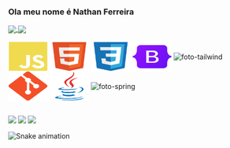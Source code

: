 ### Ola meu nome é Nathan Ferreira

<div>
  <a href="https://github.com/N7thz/">
    <img height=200 align="center" src="https://github-readme-stats.vercel.app/api?username=N7thz&theme=dracula" />
    </a>
    <a href="https://github.com/N7thz/convoychat">
    <img height=200 align="center" src="https://github-readme-stats.vercel.app/api/top-langs?username=N7thz&layout=compact&langs_count=8&card_width=320&theme=dracula" />
  </a>
</div>

<div style="display: inline_block"><br>
  <img align="center" alt="foto-Js" height="60" width="80" src="https://raw.githubusercontent.com/devicons/devicon/master/icons/javascript/javascript-plain.svg">
  <img align="center" alt="foto-HTML" height="60" width="80" src="https://raw.githubusercontent.com/devicons/devicon/master/icons/html5/html5-original.svg">
  <img align="center" alt="foto-CSS" height="60" width="80" src="https://raw.githubusercontent.com/devicons/devicon/master/icons/css3/css3-original.svg">
  <img align="center" alt="foto-bootstrap" height="60" width="80" src="https://raw.githubusercontent.com/devicons/devicon/master/icons/bootstrap/bootstrap-original.svg">
  <img align="center" alt="foto-tailwind" height="60" width="80" src="https://avatars.githubusercontent.com/u/67109815?s=280&v=4">
  <img align="center" alt="foto-git" height="60" width="80" src="https://raw.githubusercontent.com/devicons/devicon/master/icons/git/git-original.svg">
  <img align="center" alt="foto-java" height="60" width="80" src="https://raw.githubusercontent.com/devicons/devicon/master/icons/java/java-original.svg">
   <img align="center" alt="foto-spring" height="90" width="110" src="https://destatic.blob.core.windows.net/images/spring-boot-logo.png">
</div>

 ##   
    
<div> 
  <a href="https://www.instagram.com/nathanfelipe00/" target="_blank"><img src="https://img.shields.io/badge/-Instagram-%23E4405F?style=for-the-badge&logo=instagram&logoColor=white" target="_blank"></a>
  <a href = "mailto:nathanferreiradev@gmail.com"><img src="https://img.shields.io/badge/-Gmail-%23333?style=for-the-badge&logo=gmail&logoColor=white" target="_blank"></a>
  <a href="https://www.linkedin.com/in/nathan-ferreira-b74ab528b/" target="_blank"><img src="https://img.shields.io/badge/-LinkedIn-%230077B5?style=for-the-badge&logo=linkedin&logoColor=white" target="_blank"></a> 
</div>

<div>

  ![Snake animation](https://github.com/danielbped/danielbped/blob/output/github-contribution-grid-snake.svg)
  
</div>

